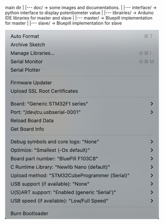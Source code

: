 main dir
|
|--- doc/ -> some images and documentations.
|
|--- interface/ -> python interface to display potentiometer value
|
|--- librairies/ -> Arduino IDE libraries for master and slave
|
|--- master/ -> Bluepill implementation for master
|
|--- slave/ -> Bluepill implementation for slave

![Board](https://github.com/tetelie/canopen-stm32duino/blob/main/doc/board.png)

